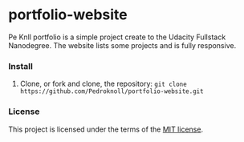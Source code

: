 # portfolio-website
Pe Knll portfolio is a simple project create to the Udacity Fullstack Nanodegree. The website lists some projects and is fully responsive.

### Install
1. Clone, or fork and clone, the repository:
`git clone https://github.com/Pedroknoll/portfolio-website.git`

### License
This project is licensed under the terms of the [MIT license](https://github.com/Pedroknoll/movie-trailer-website/blob/master/LICENSE).
